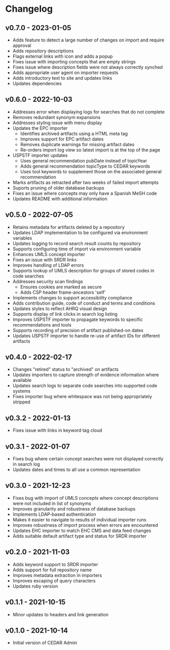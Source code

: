 # Changelog

## v0.7.0 - 2023-01-05

* Adds feature to detect a large number of changes on import and require approval
* Adds repository descriptions
* Flags external links with icon and adds a popup
* Fixes issue with importing concepts that are empty strings
* Fixes issue where description fields were not always correctly synched
* Adds appropriate user agent on importer requests
* Adds introductory text to site and updates links
* Updates dependencies

## v0.6.0 - 2022-10-03

* Addresses error when displaying logs for searches that do not complete
* Removes redundant synonym expansions
* Addresses styling issue with menu display
* Updates the EPC importer
    - Identifies archived artifacts using a HTML meta tag
    - Improves support for EPC artifact dates
    - Removes duplicate warnings for missing artifact dates
    - Re-orders import log view so latest import is at the top of the page
* USPSTF importer updates
    - Uses general recommendation pubDate instead of topicYear
    - Adds general recommendation topicType to CEDAR keywords
    - Uses tool keywords to supplement those on the associated general recommendation
* Marks artifacts as retracted after two weeks of failed import attempts
* Suports pruning of older database backups
* Fixes an issue where concepts may only have a Spanish MeSH code
* Updates README with additional information

## v0.5.0 - 2022-07-05

* Retains metadata for artifacts deleted by a repository
* Updates LDAP implementation to be configured via environment variables
* Updates logging to record search result counts by repository
* Supports configuring time of import via environment variable
* Enhances UMLS concept importer
* Fixes an issue with SRDR links
* Improves handling of LDAP errors
* Supports lookup of UMLS description for groups of stored codes in code searches
* Addresses security scan findings
    - Ensures cookies are marked as secure
    - Adds CSP header frame-ancestors 'self'
* Implements changes to support accessibility compliance
* Adds contribution guide, code of conduct and terms and conditions
* Updates styles to reflect AHRQ visual design
* Supports display of link clicks in search log listing
* Improves USPSTF importer to propagate keywords to specific recommendations and tools
* Supports recording of precision of artifact published-on dates
* Updates USPSTF importer to handle re-use of artifact IDs for different artifacts

## v0.4.0 - 2022-02-17

* Changes "retired" status to "archived" on artifacts
* Updates importers to capture strength of evidence information where available
* Updates search logs to separate code searches into supported code systems
* Fixes importer bug where whitespace was not being appropriately stripped

## v0.3.2 - 2022-01-13

* Fixes issue with links in keyword tag cloud

## v0.3.1 - 2022-01-07

* Fixes bug where certain concept searches were not displayed correctly in search log
* Updates dates and times to all use a common representation

## v0.3.0 - 2021-12-23

* Fixes bug with import of UMLS concepts where concept descriptions were not included in list of synonyms
* Improves granularity and robustness of database backups
* Implements LDAP-based authentication
* Makes it easier to navigate to results of individual importer runs
* Improves robustness of import process when errors are encountered
* Updates EHC importer to match EHC CMS and data feed changes
* Adds suitable default artifact type and status for SRDR importer

## v0.2.0 - 2021-11-03

* Adds keyword support to SRDR importer
* Adds support for full repository name
* Improves metadata extraction in importers
* Improves escaping of query characters
* Updates ruby version

## v0.1.1 - 2021-10-15

* Minor updates to headers and link generation

## v0.1.0 - 2021-10-14

* Initial version of CEDAR Admin
